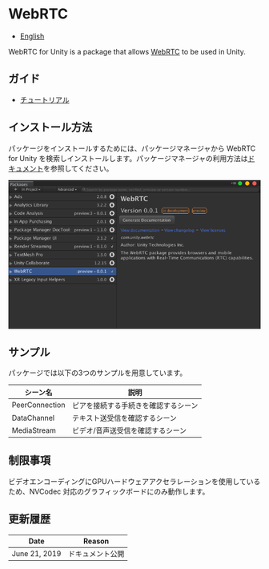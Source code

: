 # WebRTC

- [English](../index.md)

WebRTC for Unity is a package that allows [WebRTC](https://webrtc.org) to be used in Unity.

## ガイド

* [チュートリアル](tutorial.md)

## インストール方法
パッケージをインストールするためには、パッケージマネージャから WebRTC for Unity を検索しインストールします。パッケージマネージャの利用方法は[ドキュメント](https://docs.unity3d.com/Packages/com.unity.package-manager-ui@latest/index.html)を参照してください。

<img src="../images/webrtc_package_manager.png" width=600 align=center>

## サンプル
パッケージでは以下の3つのサンプルを用意しています。

| シーン名       | 説明                                 |
| -------------- | ------------------------------------ |
| PeerConnection | ピアを接続する手続きを確認するシーン |
| DataChannel    | テキスト送受信を確認するシーン       |
| MediaStream    | ビデオ/音声送受信を確認するシーン    |

## 制限事項

ビデオエンコーディングにGPUハードウェアアクセラレーションを使用しているため、NVCodec 対応のグラフィックボードにのみ動作します。

## 更新履歴

|Date|Reason|
|---|---|
|June 21, 2019|ドキュメント公開|
